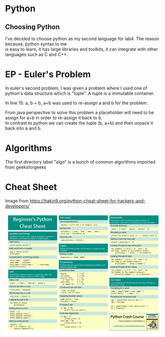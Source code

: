 # Python

## Choosing Python

I've decided to choose python as my second language for lab4. The reason because, python syntax to me <br/> is easy to learn, it has large libraries and toolkits, it can integrate with other languages such as C and C++. 

# EP - Euler's Problem

In euler's second problem, I was given a problem where I used one of python's data structure which is "tuple". A tuple is a immutable container. 

In line 15: a, b = b, a+b was used to re-assign a and b for the problem.

From java perspective to solve this problem a placeholder will need to be assign for a+b in order to re-assign it back to b. <br/>
In contrast to python we can create the tuple (b, a+b) and then unpack it back into a and b. 

# Algorithms
The first directory label "algo" is a bunch of common algorithms imported from geeksforgeeks

# Cheat Sheet
Image from https://hakin9.org/python-cheat-sheet-for-hackers-and-developers/

<img src="pcheatsheet.jpg" alt="cheat sheet">
